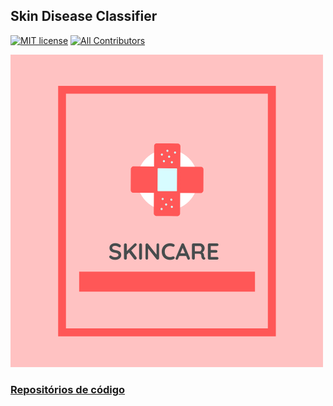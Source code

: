 ## Skin Disease Classifier
[![MIT license](http://img.shields.io/badge/license-MIT-brightgreen.svg)](http://opensource.org/licenses/MIT)
[![All Contributors](https://img.shields.io/badge/all_contributors-5-orange.svg?style=flat-square)](#contributors)

![skincare-logo](assets/img/skincare-logo.png)

### [Repositórios de código](https://github.com/skincare-deep-learning)